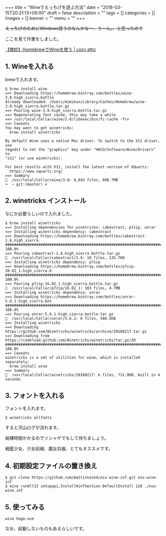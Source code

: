 +++
title = "Wineでえっちげを遊ぶ方法"
date = "2018-03-15T20:21:13+09:00"
draft = false
description = ""
tags = []
categories = []
images = []
banner = ""
menu = ""
+++

~~えっちげのためにWindows買うのなんかなー、うーん。、と思ったので~~

ここを見て作業をしました。

[【微妙】HomebrewでWineを使う | cozy attic](https://cozyattic.wordpress.com/2015/02/16/homebrew%E3%81%A7wine%E3%82%92%E4%BD%BF%E3%81%86/)

## 1. Wineを入れる
brewで入れます。

```
$ brew install wine             
==> Downloading https://homebrew.bintray.com/bottles/wine-3.0.high_sierra.bottle
Already downloaded: /Users/mimikun/Library/Caches/Homebrew/wine-3.0.high_sierra.bottle.tar.gz
==> Pouring wine-3.0.high_sierra.bottle.tar.gz
==> Regenerating font cache, this may take a while
==> /usr/local/Cellar/wine/3.0/libexec/bin/fc-cache -frv
==> Caveats
You may want to get winetricks:
  brew install winetricks

By default Wine uses a native Mac driver. To switch to the X11 driver, use
regedit to set the "graphics" key under "HKCU/Software/Wine/Drivers" to
"x11" (or use winetricks).

For best results with X11, install the latest version of XQuartz:
  https://www.xquartz.org/
==> Summary
🍺  /usr/local/Cellar/wine/3.0: 8,643 files, 608.7MB
➜  ~ git:(master) ✗
```

## 2. winetricks インストール

なにか必要らしいので入れました。

```
$ brew install winetricks
==> Installing dependencies for winetricks: cabextract, p7zip, unrar
==> Installing winetricks dependency: cabextract
==> Downloading https://homebrew.bintray.com/bottles/cabextract-1.6.high_sierra.
######################################################################## 100.0%
==> Pouring cabextract-1.6.high_sierra.bottle.tar.gz
🍺  /usr/local/Cellar/cabextract/1.6: 10 files, 135.7KB
==> Installing winetricks dependency: p7zip
==> Downloading https://homebrew.bintray.com/bottles/p7zip-16.02_1.high_sierra.b
######################################################################## 100.0%
==> Pouring p7zip-16.02_1.high_sierra.bottle.tar.gz
🍺  /usr/local/Cellar/p7zip/16.02_1: 103 files, 4.7MB
==> Installing winetricks dependency: unrar
==> Downloading https://homebrew.bintray.com/bottles/unrar-5.6.1.high_sierra.bot
######################################################################## 100.0%
==> Pouring unrar-5.6.1.high_sierra.bottle.tar.gz
🍺  /usr/local/Cellar/unrar/5.6.1: 6 files, 508.5KB
==> Installing winetricks
==> Downloading https://github.com/Winetricks/winetricks/archive/20180217.tar.gz
==> Downloading from https://codeload.github.com/Winetricks/winetricks/tar.gz/20
######################################################################## 100.0%
==> Caveats
winetricks is a set of utilities for wine, which is installed separately:
  brew install wine
==> Summary
🍺  /usr/local/Cellar/winetricks/20180217: 6 files, 731.9KB, built in 4 seconds
```

## 3. フォントを入れる
フォントを入れます。

```
$ winetricks allfonts
```
すると沢山ログが流れます。

結構時間かかるのでソシャゲでもして待ちましょう。

戦艦少女、少女前線、魔女兵器、とてもオススメです。

## 4. 初期設定ファイルの置き換え

```
$ git clone https://github.com/mattintosh4/osx-wine-inf.git osx-wine-inf
$ wine rundll32 setupapi,InstallHinfSection DefaultInstall 128 ./osx-wine.inf
```

## 5. 使ってみる

```
wine hoge.exe
```

なお、起動しないものもあるらしいです。